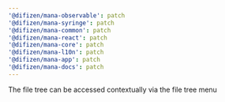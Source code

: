 ```yaml
---
'@difizen/mana-observable': patch
'@difizen/mana-syringe': patch
'@difizen/mana-common': patch
'@difizen/mana-react': patch
'@difizen/mana-core': patch
'@difizen/mana-l10n': patch
'@difizen/mana-app': patch
'@difizen/mana-docs': patch
---
```


The file tree can be accessed contextually via the file tree menu
